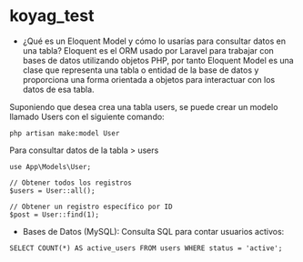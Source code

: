 # koyag_test
* ¿Qué es un Eloquent Model y cómo lo usarías para consultar datos en una tabla?
Eloquent es el ORM usado por Laravel para trabajar con bases de datos utilizando objetos PHP, por tanto Eloquent Model es una clase que representa una tabla o entidad de la base de datos y proporciona una forma orientada a objetos para interactuar con los datos de esa tabla.

Suponiendo que desea crea una tabla users, se puede crear un modelo llamado Users con el siguiente comando:

```
php artisan make:model User
```
Para consultar datos de la tabla > users
```
use App\Models\User;

// Obtener todos los registros
$users = User::all();

// Obtener un registro específico por ID
$post = User::find(1);
```

* Bases de Datos (MySQL):
Consulta SQL para contar usuarios activos:
```
SELECT COUNT(*) AS active_users FROM users WHERE status = 'active';
```